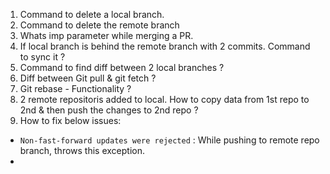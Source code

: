 1. Command to delete a local branch.
2. Command to delete the remote branch
3. Whats imp parameter while merging a PR.
4. If local branch is behind the remote branch with 2 commits. Command to sync it ?
5. Command to find diff between 2 local branches ?
6. Diff between Git pull & git fetch ?
7. Git rebase - Functionality ?
8. 2 remote repositoris added to local. How to copy data from 1st repo to 2nd & then push the changes to 2nd repo ?
9. How to fix below issues:
  * `Non-fast-forward updates were rejected` : While pushing to remote repo branch, throws this exception.
  * 
